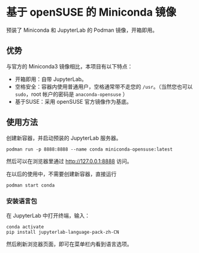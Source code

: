 # 基于 openSUSE 的 Miniconda 镜像 

预装了 Miniconda 和 JupyterLab 的 Podman 镜像，开箱即用。

## 优势

与官方的 Miniconda3 镜像相比，本项目有以下特点：

* 开箱即用：自带 JupyterLab。
* 空格安全：容器内使用普通用户，空格通常带不走您的 `/usr`。（当然您也可以 `sudo`，root 帐户的密码是 `anaconda-opensuse` ）
* 基于SUSE：采用 openSUSE 官方镜像作为基底。

## 使用方法 

创建新容器，并启动预装的 JupyterLab 服务器。

```
podman run -p 8888:8888 --name conda miniconda-opensuse:latest 
```

然后可以在浏览器里通过 http://127.0.0.1:8888 访问。

在以后的使用中，不需要创建新容器，直接运行

```
podman start conda
```

### 安装语言包

在 JupyterLab 中打开终端，输入：

```
conda activate
pip install jupyterlab-language-pack-zh-CN
```

然后刷新浏览器页面，即可在菜单栏内看到语言选项。